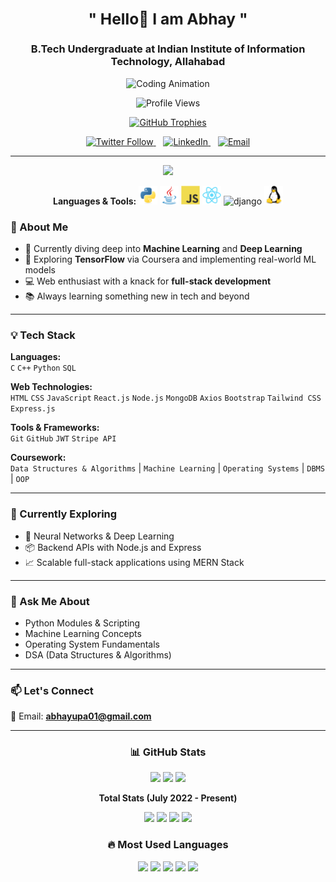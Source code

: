 ### <div align="center"><h2>" Hello👋 I am Abhay "</h2> </div>

<h3 align="center">B.Tech Undergraduate at Indian Institute of Information Technology, Allahabad</h3>

<p align="center">
  <img alt="Coding Animation" src="https://www.lambdatest.com/resources/images/news24.gif" width="400" />
</p>

<p align="center">
  <img src="https://komarev.com/ghpvc/?username=abhayupadhyay" alt="Profile Views" />
</p>

<p align="center">
  <a href="https://github.com/abhayupadhyay">
    <img src="https://github-profile-trophy.vercel.app/?username=abhayupadhyay&theme=radical&column=7" alt="GitHub Trophies" />
  </a>
</p>

<p align="center">
  <a href="https://twitter.com/yourtwitterhandle" target="_blank">
    <img src="https://img.shields.io/twitter/follow/yourtwitterhandle?logo=twitter&style=for-the-badge" alt="Twitter Follow" />
  </a>
  &nbsp;&nbsp;
  <a href="https://www.linkedin.com/in/abhay-upadhyay-134282324/" target="_blank">
    <img src="https://img.shields.io/badge/LinkedIn-0077B5?style=for-the-badge&logo=linkedin&logoColor=white" alt="LinkedIn" />
  </a>
  &nbsp;&nbsp;
  <a href="mailto:abhayupa01@gmail.com" target="_blank">
    <img src="https://img.shields.io/badge/Email-D14836?style=for-the-badge&logo=gmail&logoColor=white" alt="Email" />
  </a>
</p>

---

<p align="center">
  <img src="https://img.shields.io/badge/-🚀 Passionate_about_building_intelligent_systems_and_web_experiences-blueviolet?style=for-the-badge" />
</p>


<p align="center">
  <strong>Languages & Tools:</strong>  
  <img src="https://raw.githubusercontent.com/devicons/devicon/master/icons/python/python-original.svg" alt="python" width="30" />  
  <img src="https://raw.githubusercontent.com/devicons/devicon/master/icons/java/java-original.svg" alt="java" width="30" />  
  <img src="https://raw.githubusercontent.com/devicons/devicon/master/icons/javascript/javascript-original.svg" alt="js" width="30" />  
  <img src="https://raw.githubusercontent.com/devicons/devicon/master/icons/react/react-original.svg" alt="react" width="30" />  
  <img src="https://cdn.jsdelivr.net/gh/devicons/devicon/icons/django/django-plain.svg" alt="django" width="30" />  
  <img src="https://raw.githubusercontent.com/devicons/devicon/master/icons/linux/linux-original.svg" alt="linux" width="30" />  
</p>

### 🚀 About Me

- 🔬 Currently diving deep into **Machine Learning** and **Deep Learning**  
- 🌱 Exploring **TensorFlow** via Coursera and implementing real-world ML models  
- 💻 Web enthusiast with a knack for **full-stack development**  
- 📚 Always learning something new in tech and beyond  

---

### 💡 Tech Stack

**Languages:**  
`C` `C++` `Python` `SQL`

**Web Technologies:**  
`HTML` `CSS` `JavaScript` `React.js` `Node.js` `MongoDB` `Axios` `Bootstrap` `Tailwind CSS` `Express.js`

**Tools & Frameworks:**  
`Git` `GitHub` `JWT` `Stripe API`

**Coursework:**  
`Data Structures & Algorithms` | `Machine Learning` | `Operating Systems` | `DBMS` | `OOP`

---

### 🧠 Currently Exploring

- 🤖 Neural Networks & Deep Learning  
- 📦 Backend APIs with Node.js and Express  
- 📈 Scalable full-stack applications using MERN Stack  

---

### 💬 Ask Me About

- Python Modules & Scripting  
- Machine Learning Concepts  
- Operating System Fundamentals  
- DSA (Data Structures & Algorithms)  

---

### 📫 Let's Connect

📧 Email: **abhayupa01@gmail.com**  


---


<h3 align="center">📊 GitHub Stats</h3>

<p align="center">
  <img src="https://img.shields.io/badge/TOTAL%20CONTRIBUTIONS-9341-informational?style=flat-square&logo=github" />
  <img src="https://img.shields.io/badge/CURRENT%20STREAK-47%20DAYS-ff69b4?style=flat-square&logo=fire" />
  <img src="https://img.shields.io/badge/LONGEST%20STREAK-103%20DAYS-ff69b4?style=flat-square&logo=calendar" />
</p>

<p align="center"><strong>Total Stats (July 2022 - Present)</strong></p>

<p align="center">
  <img src="https://img.shields.io/badge/⭐%20Total%20Stars%20Earned-452-yellow?style=flat-square" />
  <img src="https://img.shields.io/badge/📅%20Total%20Commits%20(2025)-687-blue?style=flat-square" />
  <img src="https://img.shields.io/badge/✅%20Total%20PRs-239-brightgreen?style=flat-square" />
  <img src="https://img.shields.io/badge/📈%20Contributions-9,341-lightgrey?style=flat-square" />
</p>

<h3 align="center">🔥 Most Used Languages</h3>

<p align="center">
  <img src="https://img.shields.io/badge/Python-38%25-blue?style=flat-square&logo=python" />
  <img src="https://img.shields.io/badge/JavaScript-24%25-yellow?style=flat-square&logo=javascript" />
  <img src="https://img.shields.io/badge/C++-14%25-blue?style=flat-square&logo=c%2B%2B" />
  <img src="https://img.shields.io/badge/Java-10%25-red?style=flat-square&logo=java" />
  <img src="https://img.shields.io/badge/HTML/CSS-8%25-orange?style=flat-square&logo=html5" />
</p>

